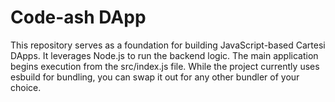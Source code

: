 # Code-ash DApp

This repository serves as a foundation for building JavaScript-based Cartesi DApps. It leverages Node.js to run the backend logic. The main application begins execution from the src/index.js file. While the project currently uses esbuild for bundling, you can swap it out for any other bundler of your choice.

